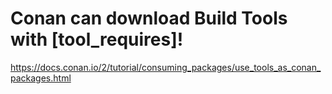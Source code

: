 # Conan can download Build Tools with [tool_requires]!
https://docs.conan.io/2/tutorial/consuming_packages/use_tools_as_conan_packages.html

